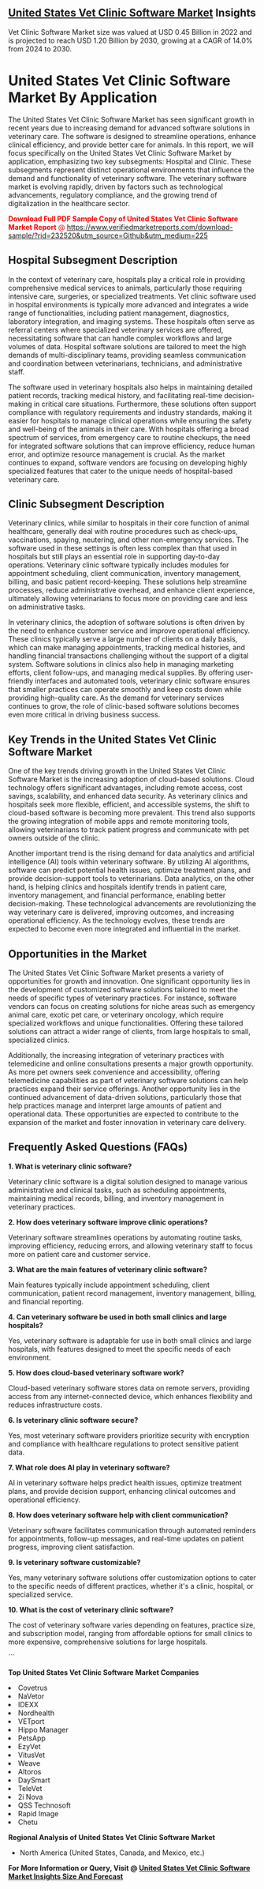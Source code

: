 <h2><a href="https://www.verifiedmarketreports.com/download-sample/?rid=232520&amp;utm_source=Github&amp;utm_medium=225" target="_blank">United States Vet Clinic Software Market</a> Insights</h2><p>Vet Clinic Software Market size was valued at USD 0.45 Billion in 2022 and is projected to reach USD 1.20 Billion by 2030, growing at a CAGR of 14.0% from 2024 to 2030.</p><p> <h1>United States Vet Clinic Software Market By Application</h1> <p>The United States Vet Clinic Software Market has seen significant growth in recent years due to increasing demand for advanced software solutions in veterinary care. The software is designed to streamline operations, enhance clinical efficiency, and provide better care for animals. In this report, we will focus specifically on the United States Vet Clinic Software Market by application, emphasizing two key subsegments: Hospital and Clinic. These subsegments represent distinct operational environments that influence the demand and functionality of veterinary software. The veterinary software market is evolving rapidly, driven by factors such as technological advancements, regulatory compliance, and the growing trend of digitalization in the healthcare sector. <p><span class=""><span style="color: #ff0000;"><strong>Download Full PDF Sample Copy of United States Vet Clinic Software Market Report</strong> @ </span><a href="https://www.verifiedmarketreports.com/download-sample/?rid=232520&amp;utm_source=Github&amp;utm_medium=225" target="_blank">https://www.verifiedmarketreports.com/download-sample/?rid=232520&amp;utm_source=Github&amp;utm_medium=225</a></span></p></p> <h2>Hospital Subsegment Description</h2> <p>In the context of veterinary care, hospitals play a critical role in providing comprehensive medical services to animals, particularly those requiring intensive care, surgeries, or specialized treatments. Vet clinic software used in hospital environments is typically more advanced and integrates a wide range of functionalities, including patient management, diagnostics, laboratory integration, and imaging systems. These hospitals often serve as referral centers where specialized veterinary services are offered, necessitating software that can handle complex workflows and large volumes of data. Hospital software solutions are tailored to meet the high demands of multi-disciplinary teams, providing seamless communication and coordination between veterinarians, technicians, and administrative staff.</p> <p>The software used in veterinary hospitals also helps in maintaining detailed patient records, tracking medical history, and facilitating real-time decision-making in critical care situations. Furthermore, these solutions often support compliance with regulatory requirements and industry standards, making it easier for hospitals to manage clinical operations while ensuring the safety and well-being of the animals in their care. With hospitals offering a broad spectrum of services, from emergency care to routine checkups, the need for integrated software solutions that can improve efficiency, reduce human error, and optimize resource management is crucial. As the market continues to expand, software vendors are focusing on developing highly specialized features that cater to the unique needs of hospital-based veterinary care.</p> <h2>Clinic Subsegment Description</h2> <p>Veterinary clinics, while similar to hospitals in their core function of animal healthcare, generally deal with routine procedures such as check-ups, vaccinations, spaying, neutering, and other non-emergency services. The software used in these settings is often less complex than that used in hospitals but still plays an essential role in supporting day-to-day operations. Veterinary clinic software typically includes modules for appointment scheduling, client communication, inventory management, billing, and basic patient record-keeping. These solutions help streamline processes, reduce administrative overhead, and enhance client experience, ultimately allowing veterinarians to focus more on providing care and less on administrative tasks.</p> <p>In veterinary clinics, the adoption of software solutions is often driven by the need to enhance customer service and improve operational efficiency. These clinics typically serve a large number of clients on a daily basis, which can make managing appointments, tracking medical histories, and handling financial transactions challenging without the support of a digital system. Software solutions in clinics also help in managing marketing efforts, client follow-ups, and managing medical supplies. By offering user-friendly interfaces and automated tools, veterinary clinic software ensures that smaller practices can operate smoothly and keep costs down while providing high-quality care. As the demand for veterinary services continues to grow, the role of clinic-based software solutions becomes even more critical in driving business success.</p> <h2>Key Trends in the United States Vet Clinic Software Market</h2> <p>One of the key trends driving growth in the United States Vet Clinic Software Market is the increasing adoption of cloud-based solutions. Cloud technology offers significant advantages, including remote access, cost savings, scalability, and enhanced data security. As veterinary clinics and hospitals seek more flexible, efficient, and accessible systems, the shift to cloud-based software is becoming more prevalent. This trend also supports the growing integration of mobile apps and remote monitoring tools, allowing veterinarians to track patient progress and communicate with pet owners outside of the clinic.</p> <p>Another important trend is the rising demand for data analytics and artificial intelligence (AI) tools within veterinary software. By utilizing AI algorithms, software can predict potential health issues, optimize treatment plans, and provide decision-support tools to veterinarians. Data analytics, on the other hand, is helping clinics and hospitals identify trends in patient care, inventory management, and financial performance, enabling better decision-making. These technological advancements are revolutionizing the way veterinary care is delivered, improving outcomes, and increasing operational efficiency. As the technology evolves, these trends are expected to become even more integrated and influential in the market.</p> <h2>Opportunities in the Market</h2> <p>The United States Vet Clinic Software Market presents a variety of opportunities for growth and innovation. One significant opportunity lies in the development of customized software solutions tailored to meet the needs of specific types of veterinary practices. For instance, software vendors can focus on creating solutions for niche areas such as emergency animal care, exotic pet care, or veterinary oncology, which require specialized workflows and unique functionalities. Offering these tailored solutions can attract a wider range of clients, from large hospitals to small, specialized clinics.</p> <p>Additionally, the increasing integration of veterinary practices with telemedicine and online consultations presents a major growth opportunity. As more pet owners seek convenience and accessibility, offering telemedicine capabilities as part of veterinary software solutions can help practices expand their service offerings. Another opportunity lies in the continued advancement of data-driven solutions, particularly those that help practices manage and interpret large amounts of patient and operational data. These opportunities are expected to contribute to the expansion of the market and foster innovation in veterinary care delivery.</p> <h2>Frequently Asked Questions (FAQs)</h2> <p><strong>1. What is veterinary clinic software?</strong></p> <p>Veterinary clinic software is a digital solution designed to manage various administrative and clinical tasks, such as scheduling appointments, maintaining medical records, billing, and inventory management in veterinary practices.</p> <p><strong>2. How does veterinary software improve clinic operations?</strong></p> <p>Veterinary software streamlines operations by automating routine tasks, improving efficiency, reducing errors, and allowing veterinary staff to focus more on patient care and customer service.</p> <p><strong>3. What are the main features of veterinary clinic software?</strong></p> <p>Main features typically include appointment scheduling, client communication, patient record management, inventory management, billing, and financial reporting.</p> <p><strong>4. Can veterinary software be used in both small clinics and large hospitals?</strong></p> <p>Yes, veterinary software is adaptable for use in both small clinics and large hospitals, with features designed to meet the specific needs of each environment.</p> <p><strong>5. How does cloud-based veterinary software work?</strong></p> <p>Cloud-based veterinary software stores data on remote servers, providing access from any internet-connected device, which enhances flexibility and reduces infrastructure costs.</p> <p><strong>6. Is veterinary clinic software secure?</strong></p> <p>Yes, most veterinary software providers prioritize security with encryption and compliance with healthcare regulations to protect sensitive patient data.</p> <p><strong>7. What role does AI play in veterinary software?</strong></p> <p>AI in veterinary software helps predict health issues, optimize treatment plans, and provide decision support, enhancing clinical outcomes and operational efficiency.</p> <p><strong>8. How does veterinary software help with client communication?</strong></p> <p>Veterinary software facilitates communication through automated reminders for appointments, follow-up messages, and real-time updates on patient progress, improving client satisfaction.</p> <p><strong>9. Is veterinary software customizable?</strong></p> <p>Yes, many veterinary software solutions offer customization options to cater to the specific needs of different practices, whether it's a clinic, hospital, or specialized service.</p> <p><strong>10. What is the cost of veterinary clinic software?</strong></p> <p>The cost of veterinary software varies depending on features, practice size, and subscription model, ranging from affordable options for small clinics to more expensive, comprehensive solutions for large hospitals.</p> ```</p><p><strong>Top United States Vet Clinic Software Market Companies</strong></p><div data-test-id=""><p><li>Covetrus</li><li> NaVetor</li><li> IDEXX</li><li> Nordhealth</li><li> VETport</li><li> Hippo Manager</li><li> PetsApp</li><li> EzyVet</li><li> VitusVet</li><li> Weave</li><li> Altoros</li><li> DaySmart</li><li> TeleVet</li><li> 2i Nova</li><li> QSS Technosoft</li><li> Rapid Image</li><li> Chetu</li></p><div><strong>Regional Analysis of&nbsp;United States Vet Clinic Software Market</strong></div><ul><li dir="ltr"><p dir="ltr">North America&nbsp;(United States, Canada, and Mexico, etc.)</p></li></ul><p><strong>For More Information or Query, Visit @&nbsp;</strong><strong><a href="https://www.verifiedmarketreports.com/product/vet-clinic-software-market/?utm_source=Github&amp;utm_medium=225" target="_blank">United States Vet Clinic Software Market Insights Size And Forecast</a></strong></p></div>

